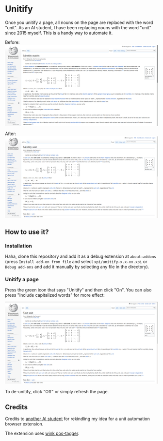 # Unitify

Once you unitify a page, all nouns on the page are replaced with the word "unit". As an AI student, I have been replacing nouns with the word "unit" since 2015 myself. This is a handy way to automate it.

Before:
![No unitify](examples/wikipage.png)

After:
![Unitify](examples/wikipage2.png)

## How to use it?
### Installation
Haha, clone this repository and add it as a debug extension at `about:addons` (press `Install add-on from file` and select `xpi/unitify-x.x-xx.xpi` or `Debug add-ons` and add it manually by selecting any file in the directory). 

### Unitify a page
Press the green icon that says "Unitify" and then click "On". You can also press "Include capitalized words" for more effect:

![Extreme unitify](examples/wikipage3.png)

To de-unitify, click "Off" or simply refresh the page.

## Credits

Credits to [another AI student](https://github.com/flipflop97/unitify) for rekindling my idea for a unit automation browser extension.

The extension uses [wink pos-tagger](https://winkjs.org/). 